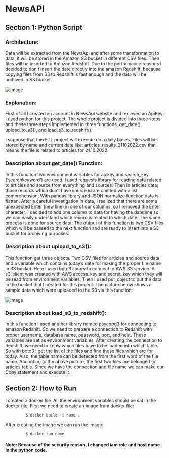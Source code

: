 # NewsAPI
## Section 1: Python Script 

### Architecture:

Data will be extracted from the NewsApi and after some transformation to data, it will be stored in the Amazon S3 bucket in different CSV files. Then files will be inserted to Amazon Redshift. Due to the performance reasons I decided to don’t insert the date directly into the amazon Redshift, because copying files from S3 to Redshift is fast enough and the data will be archived in S3 bucket.

![image](https://user-images.githubusercontent.com/94925635/201370049-23ef3640-f1bb-4c28-a25e-d76d9a10fbe9.png)



### Explanation:

First of all I created an account in NewsApi website and recieved an ApiKey. I used python for this project. The whole project is divided into three steps and these three steps implemented in three functions. get_date(), upload_to_s3(), and load_s3_to_redshift(). 

I suppose that this ETL project will execute on a daily bases. Files will be stored by name and current date like: articles_results_21102022.csv that means the file is related to articles for 21.10.2022.

### Description about get_date() Function:

In this function two environment variables for apikey and search_key (‘searchkeyword’) are used. I used requests library for reading data related to articles and source from everything and sources.
Then in articles data, those records which don’t have source id are omitted with a list comprehension. With pandas library and JSON normalize function data is flatten. After a careful investigation in data, I realized that there are some unexpected Enter (new line) in one of our columns, so I removed the Enter character. I decided to add one column to data for having the datetime so we can easily understand which record is related to which date.
The same process is done for source data. The output of this function is two CSV files which will be passed to the next function and are ready to insert into a S3 bucket for archiving purposes.



### Description about upload_to_s3():

This function get three objects. Two CSV files for articles and source data and a variable which contains today’s date for making the proper file name in S3 bucket. Here I used boto3 library to connect to AWS S3 service. A s3_client was created with AWS access_key and secret_key which they will be read from environment variables.
Then I used put_object to put the data in the bucket that I created for this project. The picture below shows a sample data which were uploaded to the S3 via this function:



![image](https://user-images.githubusercontent.com/94925635/201370134-3d30042a-e8da-4eea-b603-fa7e04d79dd7.png)

















### Description about load_s3_to_redshift():

In this function I used another library named psycopg3 for connecting to amazon Redshift. So we need to prepare a connection to Redshift with proper username, database name, password, port, and host. These variables are set as environment variables. After creating the connection to Redshift, we need to know which files have to be loaded into which table. So with boto3 I get the list of the files and find those files which are for today. Also, the table name can be detected from the first word of the file name. According to the above picture, the first two files are belonged to articles table.
Since we have the connection and file name we can make our Copy statement and execute it.

## Section 2: How to Run

I created a docker file. All the environment variables should be sat in the docker file. First we need to create an image from docker file:
           
             $ docker build -t name .

After creating the image we can run the image:
            
             $ docker run name

#### Note: Because of the security reason, I changed iam role and host name in the python code.  

